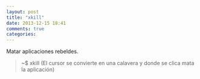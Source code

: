 ```yaml
---
layout: post
title: "xkill"
date: 2013-12-15 18:41
comments: true
categories: 
---
```

Matar aplicaciones rebeldes.

>~$ xkill (El cursor se convierte en una calavera y donde se clica mata la aplicación)

